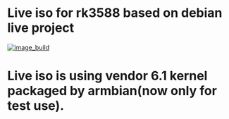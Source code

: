 # Live iso for rk3588 based on debian live project
[![image_build](https://github.com/amazingfate/rk3588-live-iso/workflows/Build/badge.svg)](https://github.com/amazingfate/rk3588-live-iso/actions/workflows/build.yml)

# Live iso is using vendor 6.1 kernel packaged by armbian(now only for test use).
